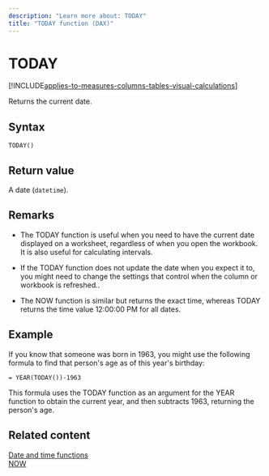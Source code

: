 ```yaml
---
description: "Learn more about: TODAY"
title: "TODAY function (DAX)"
---
```

# TODAY

[!INCLUDE[applies-to-measures-columns-tables-visual-calculations](includes/applies-to-measures-columns-tables-visual-calculations.md)]

Returns the current date.  
  
## Syntax  
  
```dax
TODAY()  
```

## Return value

A date (`datetime`).  
  
## Remarks

- The TODAY function is useful when you need to have the current date displayed on a worksheet, regardless of when you open the workbook. It is also useful for calculating intervals.  
  
- If the TODAY function does not update the date when you expect it to, you might need to change the settings that control when the column or workbook is refreshed..  
  
- The NOW function is similar but returns the exact time, whereas TODAY returns the time value 12:00:00 PM for all dates.  
  
## Example

If you know that someone was born in 1963, you might use the following formula to find that person's age as of this year's birthday:  
  
```dax
= YEAR(TODAY())-1963  
```

This formula uses the TODAY function as an argument for the YEAR function to obtain the current year, and then subtracts 1963, returning the person's age.  
  
## Related content

[Date and time functions](date-and-time-functions-dax.md)  
[NOW](now-function-dax.md)  
